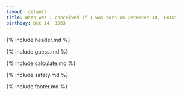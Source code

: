 ```yaml
---
layout: default
title: When was I conceived if I was born on December 14, 1903?
birthday: Dec 14, 1903
---
```


{% include header.md %}

{% include guess.md %}

{% include calculate.md %}

{% include safety.md %}

{% include footer.md %}



